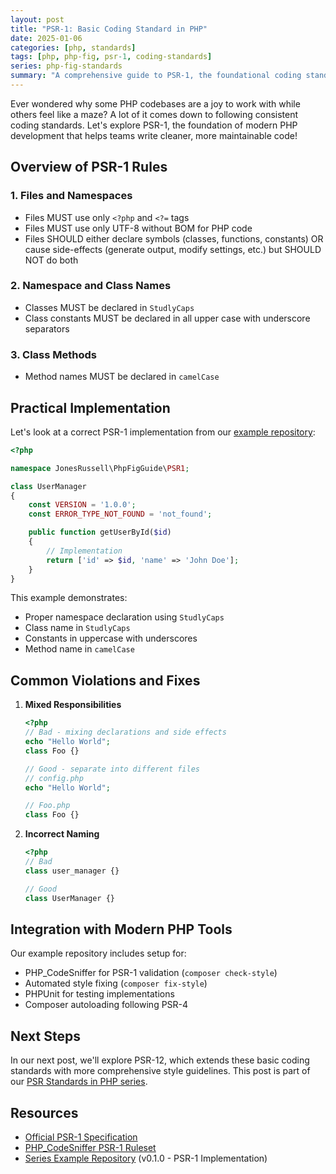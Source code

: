 ```yaml
---
layout: post
title: "PSR-1: Basic Coding Standard in PHP"
date: 2025-01-06
categories: [php, standards]
tags: [php, php-fig, psr-1, coding-standards]
series: php-fig-standards
summary: "A comprehensive guide to PSR-1, the foundational coding standard for PHP that establishes basic rules for files, namespaces, classes, and methods to improve code consistency and maintainability."
---
```


Ever wondered why some PHP codebases are a joy to work with while others feel like a maze? A lot of it comes down to following consistent coding standards. Let's explore PSR-1, the foundation of modern PHP development that helps teams write cleaner, more maintainable code!

## Overview of PSR-1 Rules

### 1. Files and Namespaces

- Files MUST use only `<?php` and `<?=` tags
- Files MUST use only UTF-8 without BOM for PHP code
- Files SHOULD either declare symbols (classes, functions, constants) OR cause side-effects (generate output, modify settings, etc.) but SHOULD NOT do both

### 2. Namespace and Class Names

- Classes MUST be declared in `StudlyCaps`
- Class constants MUST be declared in all upper case with underscore separators

### 3. Class Methods

- Method names MUST be declared in `camelCase`

## Practical Implementation

Let's look at a correct PSR-1 implementation from our [example repository](https://github.com/jonesrussell/php-fig-guide/blob/main/src/PSR1/UserManager.php):

```php
<?php

namespace JonesRussell\PhpFigGuide\PSR1;

class UserManager
{
    const VERSION = '1.0.0';
    const ERROR_TYPE_NOT_FOUND = 'not_found';

    public function getUserById($id)
    {
        // Implementation
        return ['id' => $id, 'name' => 'John Doe'];
    }
}
```

This example demonstrates:
- Proper namespace declaration using `StudlyCaps`
- Class name in `StudlyCaps`
- Constants in uppercase with underscores
- Method name in `camelCase`

## Common Violations and Fixes

1. **Mixed Responsibilities**

   ```php
   <?php
   // Bad - mixing declarations and side effects
   echo "Hello World";
   class Foo {}

   // Good - separate into different files
   // config.php
   echo "Hello World";
   
   // Foo.php
   class Foo {}
   ```

2. **Incorrect Naming**

   ```php
   <?php
   // Bad
   class user_manager {}
   
   // Good
   class UserManager {}
   ```

## Integration with Modern PHP Tools

Our example repository includes setup for:

- PHP_CodeSniffer for PSR-1 validation (`composer check-style`)
- Automated style fixing (`composer fix-style`)
- PHPUnit for testing implementations
- Composer autoloading following PSR-4

## Next Steps

In our next post, we'll explore PSR-12, which extends these basic coding standards with more comprehensive style guidelines. This post is part of our [PSR Standards in PHP series](/php-fig-standards).

## Resources

- [Official PSR-1 Specification](https://www.php-fig.org/psr/psr-1/)
- [PHP_CodeSniffer PSR-1 Ruleset](https://github.com/squizlabs/PHP_CodeSniffer/blob/master/src/Standards/PSR1/ruleset.xml)
- [Series Example Repository](https://github.com/jonesrussell/php-fig-guide) (v0.1.0 - PSR-1 Implementation) 